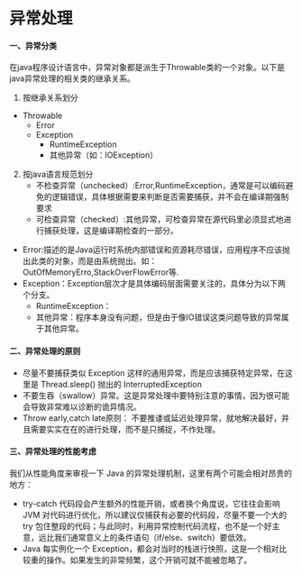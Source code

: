 # 异常处理

#### 一、异常分类
在java程序设计语言中，异常对象都是派生于Throwable类的一个对象。以下是java异常处理的相关类的继承关系。
1. 按继承关系划分
- Throwable
    - Error
    - Exception
        - RuntimeException
        - 其他异常（如：IOException）
2. 按java语言规范划分
    - 不检查异常（unchecked）:Error,RuntimeException，通常是可以编码避免的逻辑错误，具体根据需要来判断是否需要捕获，并不会在编译期强制要求
    - 可检查异常（checked）:其他异常，可检查异常在源代码里必须显式地进行捕获处理，这是编译期检查的一部分。

- Error:描述的是Java运行时系统内部错误和资源耗尽错误，应用程序不应该抛出此类的对象，而是由系统抛出。如：OutOfMemoryErro,StackOverFlowError等.
- Exception：Exception层次才是具体编码层面需要关注的，具体分为以下两个分支。
    - RuntimeException：
    - 其他异常：程序本身没有问题，但是由于像IO错误这类问题导致的异常属于其他异常。

#### 二、异常处理的原则

- 尽量不要捕获类似 Exception 这样的通用异常，而是应该捕获特定异常，在这里是 Thread.sleep() 抛出的 InterruptedException
- 不要生吞（swallow）异常。这是异常处理中要特别注意的事情，因为很可能会导致非常难以诊断的诡异情况。
- Throw early,catch late原则： 不要推诿或延迟处理异常，就地解决最好，并且需要实实在在的进行处理，而不是只捕捉，不作处理。


#### 三、异常处理的性能考虑

我们从性能角度来审视一下 Java 的异常处理机制，这里有两个可能会相对昂贵的地方：
- try-catch 代码段会产生额外的性能开销，或者换个角度说，它往往会影响 JVM 对代码进行优化，所以建议仅捕获有必要的代码段，尽量不要一个大的 try 包住整段的代码；与此同时，利用异常控制代码流程，也不是一个好主意，远比我们通常意义上的条件语句（if/else、switch）要低效。
- Java 每实例化一个 Exception，都会对当时的栈进行快照，这是一个相对比较重的操作。如果发生的非常频繁，这个开销可就不能被忽略了。
